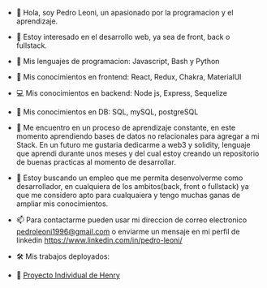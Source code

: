 - 👋 Hola, soy Pedro Leoni, un apasionado por la programacion y el aprendizaje. 

- 👀 Estoy interesado en el desarrollo web, ya sea de front, back o fullstack.
- 🧮 Mis lenguajes de programacion: Javascript, Bash y Python
- 🎨 Mis conocimientos en frontend: React, Redux, Chakra, MaterialUI
- 💻 Mis conocimientos en backend: Node js, Express, Sequelize
- 💾 Mis conocimientos en DB: SQL, mySQL, postgreSQL

- 🌱 Me encuentro en un proceso de aprendizaje constante, en este momento aprendiendo bases de datos no relacionales para agregar a mi Stack. En un futuro me gustaria dedicarme a web3 y solidity, lenguaje que aprendi durante unos meses y del cual estoy creando un repositorio de buenas practicas al momento de desarrollar.

- 💞️ Estoy buscando un empleo que me permita desenvolverme como desarrollador, en cualquiera de los ambitos(back, front o fullstack) ya que me considero apto para cualquaiera y tengo muchas ganas de ampliar mis conocimientos.

- 📫 Para contactarme pueden usar mi direccion de correo electronico pedroleoni1996@gmail.com o enviarme un mensaje en mi perfil de linkedin https://www.linkedin.com/in/pedro-leoni/

- 🛠 Mis trabajos deployados:
- 🥐 [Proyecto Individual de Henry](https://pi-food-zeta.vercel.app/)
<!---
pedro-leoni/pedro-leoni is a ✨ special ✨ repository because its `README.md` (this file) appears on your GitHub profile.
You can click the Preview link to take a look at your changes.
--->
